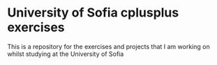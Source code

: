 # University of Sofia cplusplus exercises
 This is a repository for the exercises and projects that I am working on whilst studying at the University of Sofia
